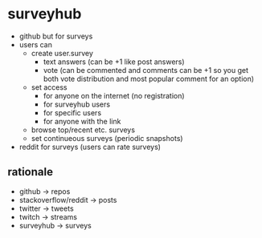 # surveyhub

- github but for surveys
- users can
  - create user.survey
    - text answers (can be +1 like post answers)
    - vote (can be commented and comments can be +1 so you get both vote distribution and most popular comment for an option)
  - set access
    - for anyone on the internet (no registration)
    - for surveyhub users
    - for specific users
    - for anyone with the link
  - browse top/recent etc. surveys
  - set continueous surveys (periodic snapshots)
- reddit for surveys (users can rate surveys)
  
## rationale

- github -> repos
- stackoverflow/reddit -> posts
- twitter -> tweets
- twitch  -> streams
- surveyhub -> surveys
